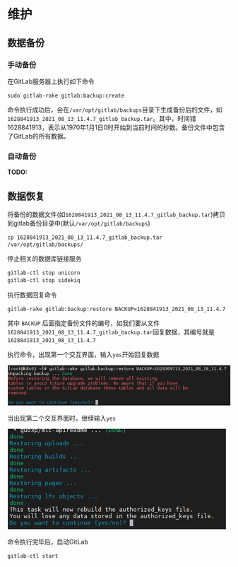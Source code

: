 # 维护

## 数据备份

### 手动备份

在GitLab服务器上执行如下命令
```
sudo gitlab-rake gitlab:backup:create
```

命令执行成功后，会在```/var/opt/gitlab/backups```目录下生成备份后的文件，如```1628841913_2021_08_13_11.4.7_gitlab_backup.tar```。其中，时间错1628841913，表示从1970年1月1日0时开始到当前时间的秒数。备份文件中包含了GitLab的所有数据。

### 自动备份
**TODO:**


## 数据恢复

将备份的数据文件(如`1628841913_2021_08_13_11.4.7_gitlab_backup.tar`)拷贝到gitlab备份目录中(默认`/var/opt/gitlab/backups`)
```
cp 1628841913_2021_08_13_11.4.7_gitlab_backup.tar /var/opt/gitlab/backups/
```

停止相关的数据库链接服务
```bash
gitlab-ctl stop unicorn
gitlab-ctl stop sidekiq
```

执行数据回复命令
```
gitlab-rake gitlab:backup:restore BACKUP=1628841913_2021_08_13_11.4.7
```
其中 `BACKUP` 后面指定备份文件的编号，如我们要从文件`1628841913_2021_08_13_11.4.7_gitlab_backup.tar`回复数据，其编号就是`1628841913_2021_08_13_11.4.7`

执行命令，出现第一个交互界面，输入`yes`开始回复数据

<img  style="border:1px solid #F3F4F4" src="imgs/21.jpg"/>

当出现第二个交互界面时，继续输入`yes`

<img  style="border:1px solid #F3F4F4" src="imgs/22.jpg"/>

命令执行完毕后，启动GitLab
```
gitlab-ctl start
```
